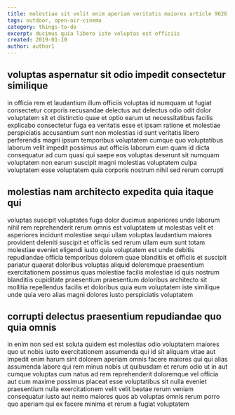 ```yaml
---
title: molestiae sit velit enim aperiam veritatis maiores article 9626
tags: outdoor, open-air-cinema
category: things-to-do
excerpt: ducimus quia libero iste voluptas est officiis
created: 2019-01-10
author: author1
---
```


## voluptas aspernatur sit odio impedit consectetur similique

in officia rem et laudantium illum officiis voluptas id numquam ut fugiat consectetur corporis recusandae delectus aut delectus odio odit dolor voluptatem sit et distinctio quae et optio earum ut necessitatibus facilis explicabo consectetur fuga ea veritatis esse et ipsam ratione et molestiae perspiciatis accusantium sunt non molestias id sunt veritatis libero perferendis magni ipsum temporibus voluptatem cumque quo voluptatibus laborum velit impedit possimus aut officiis laborum eum quam id dicta consequatur ad cum quasi qui saepe eos voluptas deserunt sit numquam voluptatem non earum suscipit magni molestias voluptatem culpa voluptatem esse voluptatem quia corporis nostrum nihil sed rerum corrupti

## molestias nam architecto expedita quia itaque qui

voluptas suscipit voluptates fuga dolor ducimus asperiores unde laborum nihil rem reprehenderit rerum omnis est voluptatem ut molestias velit et asperiores incidunt molestiae sequi ullam voluptas laudantium maiores provident deleniti suscipit et officiis sed rerum ullam eum sunt totam molestiae eveniet eligendi iusto quia voluptatem est unde debitis repudiandae officia temporibus dolorem quae blanditiis et officiis et suscipit pariatur quaerat doloribus voluptas aliquid doloremque praesentium exercitationem possimus quas molestiae facilis molestiae id quis nostrum blanditiis cupiditate praesentium praesentium doloribus architecto sit mollitia repellendus facilis et doloribus quia eum voluptatem iste similique unde quia vero alias magni dolores iusto perspiciatis voluptatem

## corrupti delectus praesentium repudiandae quo quia omnis

in enim non sed est soluta quidem est molestias odio voluptatem maiores quo ut nobis iusto exercitationem assumenda qui id sit aliquam vitae aut impedit enim harum sint dolorem aperiam omnis facere maiores qui qui alias assumenda labore qui rem minus nobis ut quibusdam et rerum odio ut in aut cumque voluptas cum natus ad rem reprehenderit doloremque vel officia aut cum maxime possimus placeat esse voluptatibus sit nulla eveniet praesentium nulla exercitationem velit velit beatae rerum veniam consequatur iusto aut nemo maiores quos ab voluptas omnis rerum porro quo aperiam qui ex facere minima et rerum a fugiat voluptatem
